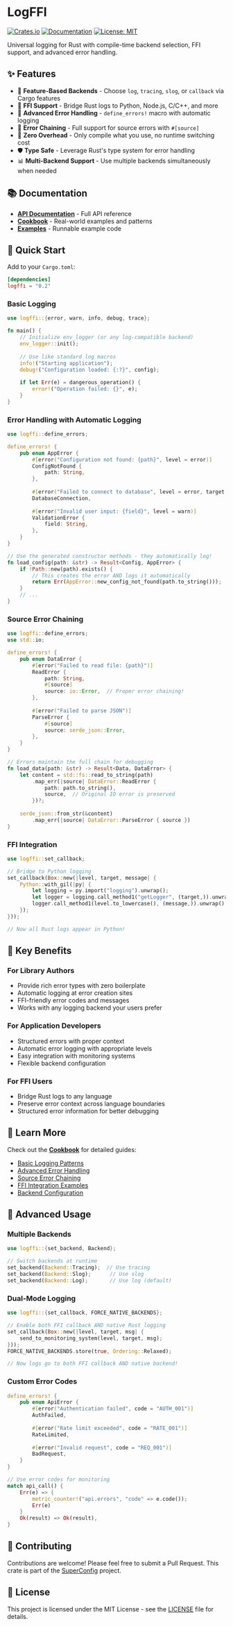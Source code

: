 # LogFFI

[![Crates.io](https://img.shields.io/crates/v/logffi.svg)](https://crates.io/crates/logffi)
[![Documentation](https://docs.rs/logffi/badge.svg)](https://docs.rs/logffi)
[![License: MIT](https://img.shields.io/badge/License-MIT-yellow.svg)](https://opensource.org/licenses/MIT)

Universal logging for Rust with compile-time backend selection, FFI support, and advanced error handling.

## ✨ Features

- 🔧 **Feature-Based Backends** - Choose `log`, `tracing`, `slog`, or `callback` via Cargo features
- 🌉 **FFI Support** - Bridge Rust logs to Python, Node.js, C/C++, and more
- 🎯 **Advanced Error Handling** - `define_errors!` macro with automatic logging
- 🔗 **Error Chaining** - Full support for source errors with `#[source]`
- 🚀 **Zero Overhead** - Only compile what you use, no runtime switching cost
- 🛡️ **Type Safe** - Leverage Rust's type system for error handling
- 📊 **Multi-Backend Support** - Use multiple backends simultaneously when needed

## 📚 Documentation

- **[API Documentation](https://docs.rs/logffi)** - Full API reference
- **[Cookbook](cookbook/)** - Real-world examples and patterns
- **[Examples](examples/)** - Runnable example code

## 🚀 Quick Start

Add to your `Cargo.toml`:

```toml
[dependencies]
logffi = "0.2"
```

### Basic Logging

```rust
use logffi::{error, warn, info, debug, trace};

fn main() {
    // Initialize env_logger (or any log-compatible backend)
    env_logger::init();
    
    // Use like standard log macros
    info!("Starting application");
    debug!("Configuration loaded: {:?}", config);
    
    if let Err(e) = dangerous_operation() {
        error!("Operation failed: {}", e);
    }
}
```

### Error Handling with Automatic Logging

```rust
use logffi::define_errors;

define_errors! {
    pub enum AppError {
        #[error("Configuration not found: {path}", level = error)]
        ConfigNotFound {
            path: String,
        },
        
        #[error("Failed to connect to database", level = error, target = "db")]
        DatabaseConnection,
        
        #[error("Invalid user input: {field}", level = warn)]
        ValidationError {
            field: String,
        },
    }
}

// Use the generated constructor methods - they automatically log!
fn load_config(path: &str) -> Result<Config, AppError> {
    if !Path::new(path).exists() {
        // This creates the error AND logs it automatically
        return Err(AppError::new_config_not_found(path.to_string()));
    }
    // ...
}
```

### Source Error Chaining

```rust
use logffi::define_errors;
use std::io;

define_errors! {
    pub enum DataError {
        #[error("Failed to read file: {path}")]
        ReadError {
            path: String,
            #[source]
            source: io::Error,  // Proper error chaining!
        },
        
        #[error("Failed to parse JSON")]
        ParseError {
            #[source]
            source: serde_json::Error,
        },
    }
}

// Errors maintain the full chain for debugging
fn load_data(path: &str) -> Result<Data, DataError> {
    let content = std::fs::read_to_string(path)
        .map_err(|source| DataError::ReadError {
            path: path.to_string(),
            source,  // Original IO error is preserved
        })?;
    
    serde_json::from_str(&content)
        .map_err(|source| DataError::ParseError { source })
}
```

### FFI Integration

```rust
use logffi::set_callback;

// Bridge to Python logging
set_callback(Box::new(|level, target, message| {
    Python::with_gil(|py| {
        let logging = py.import("logging").unwrap();
        let logger = logging.call_method1("getLogger", (target,)).unwrap();
        logger.call_method1(level.to_lowercase(), (message,)).unwrap();
    });
}));

// Now all Rust logs appear in Python!
```

## 🎯 Key Benefits

### For Library Authors

- Provide rich error types with zero boilerplate
- Automatic logging at error creation sites
- FFI-friendly error codes and messages
- Works with any logging backend your users prefer

### For Application Developers

- Structured errors with proper context
- Automatic error logging with appropriate levels
- Easy integration with monitoring systems
- Flexible backend configuration

### For FFI Users

- Bridge Rust logs to any language
- Preserve error context across language boundaries
- Structured error information for better debugging

## 📖 Learn More

Check out the **[Cookbook](cookbook/)** for detailed guides:

- [Basic Logging Patterns](cookbook/01-basic-logging.md)
- [Advanced Error Handling](cookbook/02-error-handling.md)
- [Source Error Chaining](cookbook/03-source-error-chaining.md)
- [FFI Integration Examples](cookbook/04-ffi-integration.md)
- [Backend Configuration](cookbook/05-backend-configuration.md)

## 🔧 Advanced Usage

### Multiple Backends

```rust
use logffi::{set_backend, Backend};

// Switch backends at runtime
set_backend(Backend::Tracing);  // Use tracing
set_backend(Backend::Slog);      // Use slog
set_backend(Backend::Log);       // Use log (default)
```

### Dual-Mode Logging

```rust
use logffi::{set_callback, FORCE_NATIVE_BACKENDS};

// Enable both FFI callback AND native Rust logging
set_callback(Box::new(|level, target, msg| {
    send_to_monitoring_system(level, target, msg);
}));
FORCE_NATIVE_BACKENDS.store(true, Ordering::Relaxed);

// Now logs go to both FFI callback AND native backend!
```

### Custom Error Codes

```rust
define_errors! {
    pub enum ApiError {
        #[error("Authentication failed", code = "AUTH_001")]
        AuthFailed,
        
        #[error("Rate limit exceeded", code = "RATE_001")]
        RateLimited,
        
        #[error("Invalid request", code = "REQ_001")]
        BadRequest,
    }
}

// Use error codes for monitoring
match api_call() {
    Err(e) => {
        metric_counter!("api.errors", "code" => e.code());
        Err(e)
    }
    Ok(result) => Ok(result),
}
```

## 🤝 Contributing

Contributions are welcome! Please feel free to submit a Pull Request. This crate is part of the [SuperConfig](https://github.com/deepbrain/superconfig) project.

## 📄 License

This project is licensed under the MIT License - see the [LICENSE](../../LICENSE) file for details.
